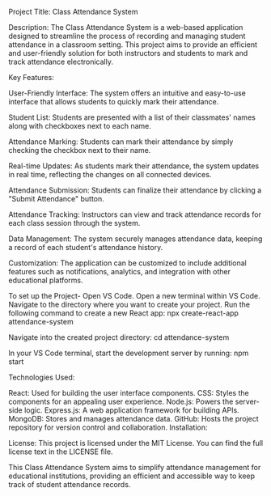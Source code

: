 Project Title: Class Attendance System

Description:
The Class Attendance System is a web-based application designed to streamline the process of recording and managing student attendance in a classroom setting. This project aims to provide an efficient and user-friendly solution for both instructors and students to mark and track attendance electronically.

Key Features:

User-Friendly Interface: The system offers an intuitive and easy-to-use interface that allows students to quickly mark their attendance.

Student List: Students are presented with a list of their classmates' names along with checkboxes next to each name.

Attendance Marking: Students can mark their attendance by simply checking the checkbox next to their name.

Real-time Updates: As students mark their attendance, the system updates in real time, reflecting the changes on all connected devices.

Attendance Submission: Students can finalize their attendance by clicking a "Submit Attendance" button.

Attendance Tracking: Instructors can view and track attendance records for each class session through the system.

Data Management: The system securely manages attendance data, keeping a record of each student's attendance history.

Customization: The application can be customized to include additional features such as notifications, analytics, and integration with other educational platforms.

To set up the Project- 
Open VS Code.
Open a new terminal within VS Code.
Navigate to the directory where you want to create your project.
Run the following command to create a new React app:
npx create-react-app attendance-system

Navigate into the created project directory:
cd attendance-system

In your VS Code terminal, start the development server by running:
npm start


Technologies Used:

React: Used for building the user interface components.
CSS: Styles the components for an appealing user experience.
Node.js: Powers the server-side logic.
Express.js: A web application framework for building APIs.
MongoDB: Stores and manages attendance data.
GitHub: Hosts the project repository for version control and collaboration.
Installation:


License:
This project is licensed under the MIT License. You can find the full license text in the LICENSE file.

This Class Attendance System aims to simplify attendance management for educational institutions, providing an efficient and accessible way to keep track of student attendance records.




